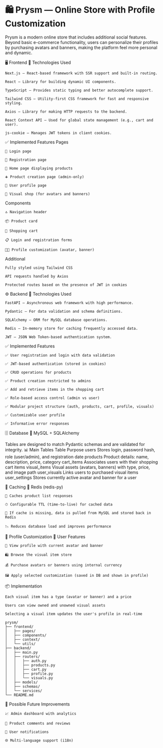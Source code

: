 # 🛍️ Prysm — Online Store with Profile Customization

Prysm is a modern online store that includes additional social features. Beyond basic e-commerce functionality, 
users can personalize their profiles by purchasing avatars and banners, 
making the platform feel more personal and dynamic.

🖥️ Frontend
🔧 Technologies Used

    Next.js — React-based framework with SSR support and built-in routing.

    React — Library for building dynamic UI components.

    TypeScript — Provides static typing and better autocomplete support.

    Tailwind CSS — Utility-first CSS framework for fast and responsive styling.

    Axios — Library for making HTTP requests to the backend.

    React Context API — Used for global state management (e.g., cart and user).

    js-cookie — Manages JWT tokens in client cookies.

✅ Implemented Features
Pages

    🔐 Login page

    📝 Registration page

    🛒 Home page displaying products

    ➕ Product creation page (admin-only)

    👤 User profile page

    🎨 Visual shop (for avatars and banners)

Components

    🔝 Navigation header

    📦 Product card

    🧺 Shopping cart

    📋 Login and registration forms

    🧑‍🎨 Profile customization (avatar, banner)

Additional

    Fully styled using Tailwind CSS

    API requests handled by Axios

    Protected routes based on the presence of JWT in cookies


⚙️ Backend
🔧 Technologies Used

    FastAPI — Asynchronous web framework with high performance.

    Pydantic — For data validation and schema definitions.

    SQLAlchemy — ORM for MySQL database operations.

    Redis — In-memory store for caching frequently accessed data.

    JWT — JSON Web Token-based authentication system.

✅ Implemented Features

    ✅ User registration and login with data validation

    ✅ JWT-based authentication (stored in cookies)

    ✅ CRUD operations for products

    ✅ Product creation restricted to admins

    ✅ Add and retrieve items in the shopping cart

    ✅ Role-based access control (admin vs user)

    ✅ Modular project structure (auth, products, cart, profile, visuals)

    ✅ Customizable user profile

    ✅ Informative error responses

🗄️ Database
🔧 MySQL + SQLAlchemy

Tables are designed to match Pydantic schemas and are validated for integrity.
📊 Main Tables
Table	Purpose
users	Stores login, password hash, role (user/admin), and registration date
products	Product details: name, description, price, category
cart_items	Associates users with their shopping cart items
visual_items	Visual assets (avatars, banners) with type, price, and image path
user_visuals	Links users to purchased visual items
user_settings	Stores currently active avatar and banner for a user

🔁 Caching
🔧 Redis (redis-py)

    🔄 Caches product list responses

    ⏱ Configurable TTL (time-to-live) for cached data

    🧠 If cache is missing, data is pulled from MySQL and stored back in Redis

    📉 Reduces database load and improves performance

🎨 Profile Customization
📌 User Features

    👤 View profile with current avatar and banner

    🛍 Browse the visual item store

    💰 Purchase avatars or banners using internal currency

    🖼 Apply selected customization (saved in DB and shown in profile)

📦 Implementation

    Each visual item has a type (avatar or banner) and a price

    Users can view owned and unowned visual assets

    Selecting a visual item updates the user's profile in real-time

```text
prysm/
├── frontend/
│   ├── pages/
│   ├── components/
│   ├── context/
│   └── utils/
├── backend/
│   ├── main.py
│   ├── routers/
│   │   ├── auth.py
│   │   ├── products.py
│   │   ├── cart.py
│   │   ├── profile.py
│   │   └── visuals.py
│   ├── models/
│   ├── schemas/
│   └── services/
└── README.md
```
    
📌 Possible Future Improvements

    📈 Admin dashboard with analytics

    💬 Product comments and reviews

    🔔 User notifications

    🌐 Multi-language support (i18n)

